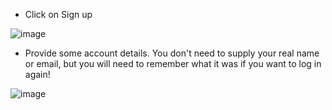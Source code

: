
* Click on Sign up
  
![image](https://github.com/user-attachments/assets/d2a6d7dd-d7ca-44ea-bf30-75ea0d01e0dd)


* Provide some account details. You don't need to supply your real name or email, but you will need to remember what it was if you want to log in again!

![image](https://github.com/user-attachments/assets/623f952c-6f75-4fc0-b6d3-c325d8ca00ca)
